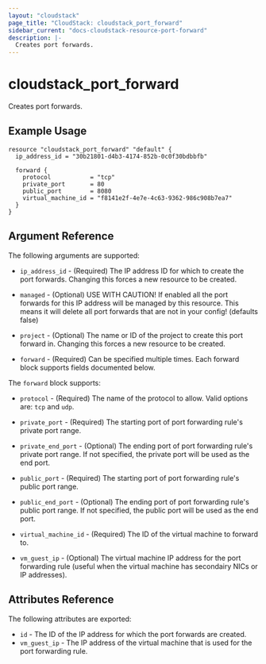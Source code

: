 ```yaml
---
layout: "cloudstack"
page_title: "CloudStack: cloudstack_port_forward"
sidebar_current: "docs-cloudstack-resource-port-forward"
description: |-
  Creates port forwards.
---
```


# cloudstack_port_forward

Creates port forwards.

## Example Usage

```hcl
resource "cloudstack_port_forward" "default" {
  ip_address_id = "30b21801-d4b3-4174-852b-0c0f30bdbbfb"

  forward {
    protocol           = "tcp"
    private_port       = 80
    public_port        = 8080
    virtual_machine_id = "f8141e2f-4e7e-4c63-9362-986c908b7ea7"
  }
}
```

## Argument Reference

The following arguments are supported:

* `ip_address_id` - (Required) The IP address ID for which to create the port
    forwards. Changing this forces a new resource to be created.

* `managed` - (Optional) USE WITH CAUTION! If enabled all the port forwards for
    this IP address will be managed by this resource. This means it will delete
    all port forwards that are not in your config! (defaults false)

* `project` - (Optional) The name or ID of the project to create this port forward
    in. Changing this forces a new resource to be created.

* `forward` - (Required) Can be specified multiple times. Each forward block supports
    fields documented below.

The `forward` block supports:

* `protocol` - (Required) The name of the protocol to allow. Valid options are:
    `tcp` and `udp`.

* `private_port` - (Required) The starting port of port forwarding rule's private port range.

* `private_end_port` - (Optional) The ending port of port forwarding rule's private port range.
    If not specified, the private port will be used as the end port.

* `public_port` - (Required) The starting port of port forwarding rule's public port range.

* `public_end_port` - (Optional) The ending port of port forwarding rule's public port range.
    If not specified, the public port will be used as the end port.

* `virtual_machine_id` - (Required) The ID of the virtual machine to forward to.

* `vm_guest_ip` - (Optional) The virtual machine IP address for the port
    forwarding rule (useful when the virtual machine has secondairy NICs
    or IP addresses).

## Attributes Reference

The following attributes are exported:

* `id` - The ID of the IP address for which the port forwards are created.
* `vm_guest_ip` - The IP address of the virtual machine that is used
    for the port forwarding rule.
